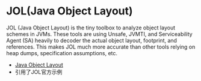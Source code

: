 # JOL(Java Object Layout)

JOL (Java Object Layout) is the tiny toolbox to analyze object layout schemes in JVMs. 
These tools are using Unsafe, JVMTI, and Serviceability Agent (SA) heavily to decoder 
the actual object layout, footprint, and references. This makes JOL much more accurate 
than other tools relying on heap dumps, specification assumptions, etc.

- [Java Object Layout](http://openjdk.java.net/projects/code-tools/jol/)
- 引用了JOL官方示例